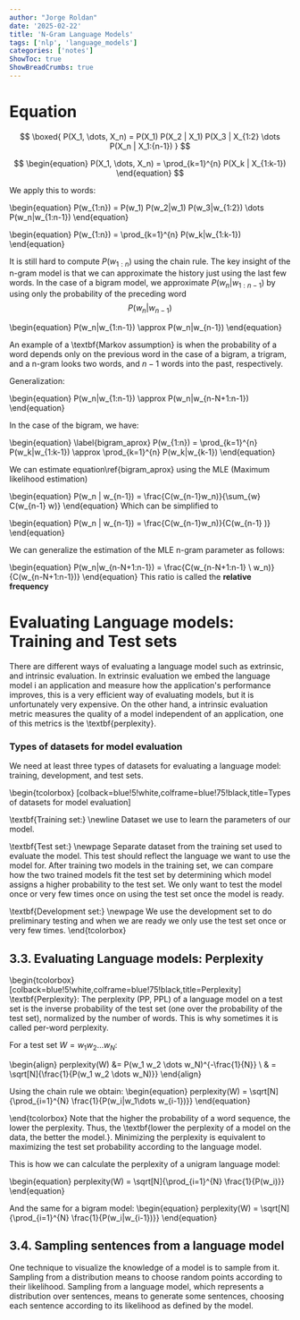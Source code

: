 ```yaml
---
author: "Jorge Roldan"
date: '2025-02-22'
title: 'N-Gram Language Models'
tags: ['nlp', 'language_models']
categories: ['notes']
ShowToc: true
ShowBreadCrumbs: true
---
```



# Equation 
$$
\boxed{
    P(X_1, \dots, X_n) = P(X_1) P(X_2 | X_1) P(X_3 | X_{1:2} \dots P(X_n | X_1:{n-1})
}
$$

$$
\begin{equation} P(X_1, \dots, X_n) = \prod_{k=1}^{n} P(X_k | X_{1:k-1})
\end{equation}
$$


We apply this to words:

\begin{equation}
    P(w_{1:n}) = P(w_1) P(w_2|w_1) P(w_3|w_{1:2}) \dots P(w_n|w_{1:n-1})
\end{equation}

\begin{equation}
   P(w_{1:n}) = \prod_{k=1}^{n} P(w_k|w_{1:k-1})
\end{equation}

It is still hard to compute $P(w_{1:n})$  using the chain rule. The key insight of the n-gram model is that we can approximate the history  just using the last few words. In the case of a bigram model, we approximate $P(w_n  | w_{1:n-1})$ by using only the probability of the preceding word $$P(w_n|w_{n-1})$$

\begin{equation}
    P(w_n|w_{1:n-1}) \approx P(w_n|w_{n-1})
\end{equation}

An example of a \textbf{Markov assumption} is when the probability of a word depends only on the previous word in the case of a bigram, a trigram, and a n-gram looks two words, and $n-1$ 
words into the past, respectively. 

Generalization:

\begin{equation}
   P(w_n|w_{1:n-1}) \approx P(w_n|w_{n-N+1:n-1}) 
\end{equation}



In the case of the bigram, we have:

\begin{equation}
\label{bigram_aprox}
    P(w_{1:n}) = \prod_{k=1}^{n} P(w_k|w_{1:k-1}) \approx  \prod_{k=1}^{n} P(w_k|w_{k-1})
\end{equation}

We can estimate  equation\ref{bigram_aprox} using the MLE (Maximum likelihood estimation) 

\begin{equation}
P(w_n | w_{n-1}) = \frac{C(w_{n-1}w_n)}{\sum_{w} C(w_{n-1} w)}
\end{equation}
Which can be simplified to

\begin{equation}
P(w_n | w_{n-1}) = \frac{C(w_{n-1}w_n)}{C(w_{n-1} )}
\end{equation}

We can generalize the estimation of the MLE n-gram parameter as follows:

\begin{equation}
    P(w_n|w_{n-N+1:n-1}) = \frac{C(w_{n-N+1:n-1} \  w_n)}{C(w_{n-N+1:n-1})}
\end{equation}
This ratio is called the **relative frequency**


# Evaluating Language models: Training and Test sets

There are different ways of evaluating a language model such as extrinsic, and intrinsic evaluation. In extrinsic evaluation we embed the language model i an application and measure how the application's performance improves, this is a very efficient way of evaluating models, but it is unfortunately very expensive. On the other hand, a intrinsic evaluation metric measures the quality of a model independent of an application, one of this metrics is the \textbf{perplexity}.

### Types of datasets for model evaluation
We need at least three types of datasets for evaluating a language model: training, development, and test sets. 

\begin{tcolorbox} 
[colback=blue!5!white,colframe=blue!75!black,title=Types of datasets for model evaluation]

\textbf{Training set:} \newline
Dataset we use to learn the parameters of our model.

\textbf{Test set:} \newpage
Separate dataset from the training set used to evaluate the model. This test should reflect the language we want to use the model for.  After training two models in the training set, we can compare how the two trained models fit the test set by determining which model assigns a higher probability to the test set.  We only want to test the model once or very few times once on using the test set once the model is ready.

\textbf{Development set:} \newpage
We use the development set to do preliminary testing and when we are ready we only use the test set once or very few times.
\end{tcolorbox}


## 3.3. Evaluating Language models: Perplexity



\begin{tcolorbox} 
[colback=blue!5!white,colframe=blue!75!black,title=Perplexity]
\textbf{Perplexity}:  The perplexity (PP, PPL) of a language model on a test set is the inverse probability of the test set (one over the probability of the test set), normalized by the number of words. This is why sometimes it is called per-word perplexity.

For a test set $W=w_1 w_2 \dots w_N$:

\begin{align}
perplexity(W) &= P(w_1 w_2 \dots w_N)^{-\frac{1}{N}} \\ 
& = \sqrt[N]{\frac{1}{P(w_1 w_2 \dots w_N)}}
\end{align}

Using the chain rule we obtain:
 \begin{equation}
perplexity(W) = \sqrt[N]{\prod_{i=1}^{N} \frac{1}{P(w_i|w_1\dots w_{i-1})}}
\end{equation}

\end{tcolorbox}
Note that the higher the probability of a word sequence, the lower the perplexity. Thus, the \textbf{lower the perplexity of a model on the data, the better the model.}. Minimizing the perplexity is equivalent to maximizing the test set probability according to the language model.

This is how we can calculate the perplexity of a unigram language model:

\begin{equation}
   perplexity(W) = \sqrt[N]{\prod_{i=1}^{N} \frac{1}{P(w_i)}} 
\end{equation}

And the same for a bigram model:
\begin{equation}
   perplexity(W) = \sqrt[N]{\prod_{i=1}^{N} \frac{1}{P(w_i|w_{i-1})}} 
\end{equation}

## 3.4. Sampling sentences from a language model
One technique to visualize the knowledge of a model is to sample from it. Sampling from a distribution means to choose random points according to their likelihood. Sampling from a language model, which represents a distribution over sentences, means to generate some sentences, choosing each sentence according to its likelihood as defined by the model. 


